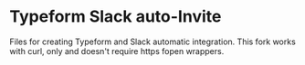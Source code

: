 # Typeform Slack auto-Invite
Files for creating Typeform and Slack automatic integration. This fork works with curl, only
and doesn't require https fopen wrappers.
